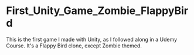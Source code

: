# First_Unity_Game_Zombie_FlappyBird
This is the first game I made with Unity, as I followed along in a Udemy Course.  It's a Flappy Bird clone, except Zombie themed.

